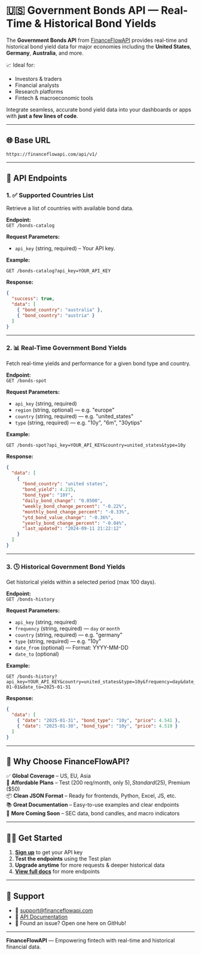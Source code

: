 
# 🇺🇸 Government Bonds API — Real-Time & Historical Bond Yields

The **Government Bonds API** from [FinanceFlowAPI](https://financeflowapi.com) provides real-time and historical bond yield data for major economies including the **United States**, **Germany**, **Australia**, and more.

📈 Ideal for:
- Investors & traders
- Financial analysts
- Research platforms
- Fintech & macroeconomic tools

Integrate seamless, accurate bond yield data into your dashboards or apps with **just a few lines of code**.

---

## 🌐 Base URL

```
https://financeflowapi.com/api/v1/
```

---

## 📘 API Endpoints

### 1. ✅ Supported Countries List

Retrieve a list of countries with available bond data.

**Endpoint:**  
`GET /bonds-catalog`

**Request Parameters:**
- `api_key` (string, required) – Your API key.

**Example:**
```
GET /bonds-catalog?api_key=YOUR_API_KEY
```

**Response:**
```json
{
  "success": true,
  "data": [
    { "bond_country": "australia" },
    { "bond_country": "austria" }
  ]
}
```

---

### 2. 📊 Real-Time Government Bond Yields

Fetch real-time yields and performance for a given bond type and country.

**Endpoint:**  
`GET /bonds-spot`

**Request Parameters:**
- `api_key` (string, required)
- `region` (string, optional) — e.g. "europe"
- `country` (string, required) — e.g. "united_states"
- `type` (string, required) — e.g. "10y", "6m", "30ytips"

**Example:**
```
GET /bonds-spot?api_key=YOUR_API_KEY&country=united_states&type=10y
```

**Response:**
```json
{
  "data": [
    {
      "bond_country": "united states",
      "bond_yield": 4.215,
      "bond_type": "10Y",
      "daily_bond_change": "0.0500",
      "weekly_bond_change_percent": "-0.22%",
      "monthly_bond_change_percent": "-0.33%",
      "ytd_bond_value_change": "-0.36%",
      "yearly_bond_change_percent": "-0.04%",
      "last_updated": "2024-09-11 21:22:12"
    }
  ]
}
```

---

### 3. 🕓 Historical Government Bond Yields

Get historical yields within a selected period (max 100 days).

**Endpoint:**  
`GET /bonds-history`

**Request Parameters:**
- `api_key` (string, required)
- `frequency` (string, required) — `day` or `month`
- `country` (string, required) — e.g. "germany"
- `type` (string, required) — e.g. "10y"
- `date_from` (optional) — Format: YYYY-MM-DD
- `date_to` (optional)

**Example:**
```
GET /bonds-history?api_key=YOUR_API_KEY&country=united_states&type=10y&frequency=day&date_from=2025-01-01&date_to=2025-01-31
```

**Response:**
```json
{
  "data": [
    { "date": "2025-01-31", "bond_type": "10y", "price": 4.541 },
    { "date": "2025-01-30", "bond_type": "10y", "price": 4.519 }
  ]
}
```

---

## 🚀 Why Choose FinanceFlowAPI?

✅ **Global Coverage** – US, EU, Asia  
💸 **Affordable Plans** – Test (200 req/month, only 5$), Standard ($25), Premium ($50)  
📦 **Clean JSON Format** – Ready for frontends, Python, Excel, JS, etc.  
📚 **Great Documentation** – Easy-to-use examples and clear endpoints  
🔮 **More Coming Soon** – SEC data, bond candles, and macro indicators

---

## 🧑‍💻 Get Started

1. **[Sign up](https://financeflowapi.com/create-account)** to get your API key  
2. **Test the endpoints** using the Test plan  
3. **Upgrade anytime** for more requests & deeper historical data  
4. **[View full docs](https://financeflowapi.com/api_documentation)** for more endpoints

---

## 🤝 Support

- 💌 support@financeflowapi.com  
- 🧭 [API Documentation](https://financeflowapi.com/api_documentation)  
- 🐛 Found an issue? Open one here on GitHub!

---

**FinanceFlowAPI** — Empowering fintech with real-time and historical financial data.
